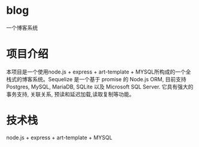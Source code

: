 # blog
一个博客系统
# 项目介绍
本项目是一个使用node.js + express + art-template + MYSQL所构成的一个全栈式的博客系统。Sequelize 是一个基于 promise 的 Node.js ORM, 目前支持 Postgres, MySQL, MariaDB, SQLite 以及 Microsoft SQL Server. 它具有强大的事务支持, 关联关系, 预读和延迟加载,读取复制等功能。
# 技术栈
node.js + express + art-template + MYSQL
